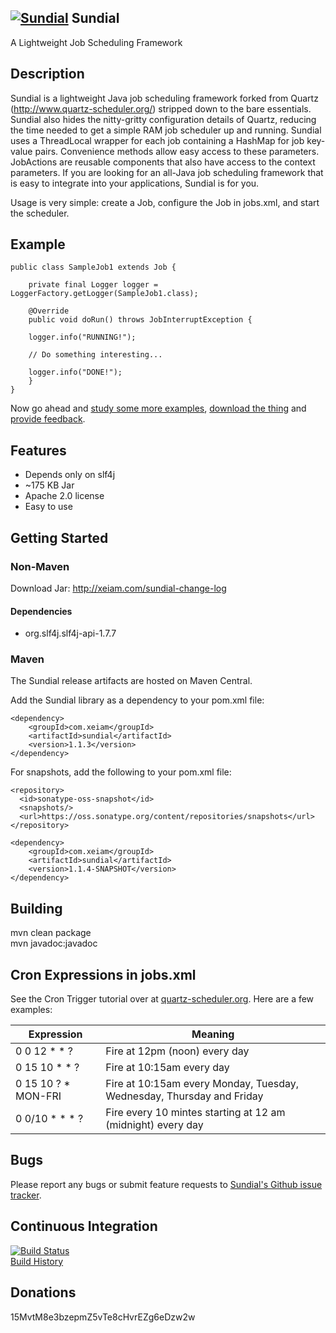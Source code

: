 ## [![Sundial](http://xeiam.com/wp-content/uploads/sundiallogo.png)](http://xeiam.com/sundial) Sundial 

A Lightweight Job Scheduling Framework

## Description
Sundial is a lightweight Java job scheduling framework forked from
Quartz (http://www.quartz-scheduler.org/) stripped down to the bare essentials. Sundial also hides the 
nitty-gritty configuration details of Quartz, reducing the time
needed to get a simple RAM job scheduler up and running. Sundial
uses a ThreadLocal wrapper for each job containing a HashMap for
job key-value pairs. Convenience methods allow easy access to these
parameters. JobActions are reusable components that also have
access to the context parameters. If you are looking 
for an all-Java job scheduling framework that is easy to integrate
into your applications, Sundial is for you.

Usage is very simple: create a Job, configure the Job in jobs.xml, and start the scheduler.

## Example

    public class SampleJob1 extends Job {

        private final Logger logger = LoggerFactory.getLogger(SampleJob1.class);

        @Override
        public void doRun() throws JobInterruptException {

        logger.info("RUNNING!");

        // Do something interesting...

        logger.info("DONE!");
        }
    }
    
Now go ahead and [study some more examples](http://xeiam.com/sundial-example-code), [download the thing](http://xeiam.com/sundial-change-log) and [provide feedback](https://github.com/timmolter/Sundial/issues).

## Features
* Depends only on slf4j
* ~175 KB Jar
* Apache 2.0 license
* Easy to use

## Getting Started
### Non-Maven
Download Jar: http://xeiam.com/sundial-change-log
#### Dependencies
* org.slf4j.slf4j-api-1.7.7

### Maven
The Sundial release artifacts are hosted on Maven Central.

Add the Sundial library as a dependency to your pom.xml file:

    <dependency>
        <groupId>com.xeiam</groupId>
        <artifactId>sundial</artifactId>
        <version>1.1.3</version>
    </dependency>

For snapshots, add the following to your pom.xml file:

    <repository>
      <id>sonatype-oss-snapshot</id>
      <snapshots/>
      <url>https://oss.sonatype.org/content/repositories/snapshots</url>
    </repository>
    
    <dependency>
        <groupId>com.xeiam</groupId>
        <artifactId>sundial</artifactId>
        <version>1.1.4-SNAPSHOT</version>
    </dependency>

## Building
mvn clean package  
mvn javadoc:javadoc  

## Cron Expressions in jobs.xml

See the Cron Trigger tutorial over at [quartz-scheduler.org](http://www.quartz-scheduler.org/documentation/quartz-2.2.x/tutorials/crontrigger).
Here are a few examples:  

Expression | Meaning 
------------- | -------------
0 0 12 * * ? | Fire at 12pm (noon) every day
0 15 10 * * ? | Fire at 10:15am every day
0 15 10 ? * MON-FRI | Fire at 10:15am every Monday, Tuesday, Wednesday, Thursday and Friday
0 0/10 * * * ? | Fire every 10 mintes starting at 12 am (midnight) every day

## Bugs
Please report any bugs or submit feature requests to [Sundial's Github issue tracker](https://github.com/timmolter/Sundial/issues).  

## Continuous Integration
[![Build Status](https://travis-ci.org/timmolter/Sundial.png?branch=develop)](https://travis-ci.org/timmolter/Sundial.png)  
[Build History](https://travis-ci.org/timmolter/Sundial/builds)  

## Donations
15MvtM8e3bzepmZ5vTe8cHvrEZg6eDzw2w  
